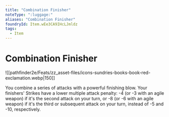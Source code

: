 ```yaml
---
title: "Combination Finisher"
noteType: ":luggage:"
aliases: "Combination Finisher"
foundryId: Item.wEe3CA9IHcLJmldz
tags:
  - Item
---
```


# Combination Finisher
![[pathfinder2e/Feats/zz_asset-files/icons-sundries-books-book-red-exclamation.webp|150]]

You combine a series of attacks with a powerful finishing blow. Your finishers' Strikes have a lower multiple attack penalty: -4 (or -3 with an agile weapon) if it's the second attack on your turn, or -8 (or -6 with an agile weapon) if it's the third or subsequent attack on your turn, instead of -5 and -10, respectively.
